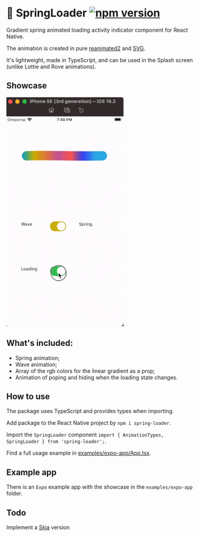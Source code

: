 # 🌈 SpringLoader [![npm version](https://badge.fury.io/js/spring-loader.svg)](https://badge.fury.io/js/spring-loader)

Gradient spring animated loading activity indicator component for React Native. 

The animation is created in pure [reanimated2](https://docs.swmansion.com/react-native-reanimated/) and [SVG](https://developer.mozilla.org/en-US/docs/Web/SVG).

It's lightweight, made in TypeScript, and can be used in the Splash screen (unlike Lottie and Rove animations).

## Showcase

![alt Showcase](https://github.com/geekbrother/SpringLoader/blob/main/assets/showcase.gif)

## What's included:

- Spring animation;
- Wave animation;
- Array of the rgb colors for the linear gradient as a prop;
- Animation of poping and hiding when the loading state changes.

## How to use

The package uses TypeScript and provides types when importing. 

Add package to the React Native project by `npm i spring-loader`. 

Import the `SpringLoader` component `import { AnimationTypes, SpringLoader } from 'spring-loader';`.

Find a full usage example in [examples/expo-app/App.tsx](https://github.com/geekbrother/SpringLoader/blob/main/examples/expo-app/App.tsx).

## Example app

There is an `Expo` example app with the showcase in the `examples/expo-app` folder.

## Todo

Implement a [Skia](https://github.com/Shopify/react-native-skia) version
